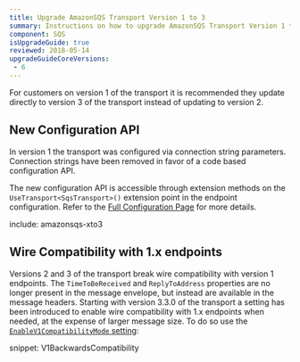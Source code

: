 ```yaml
---
title: Upgrade AmazonSQS Transport Version 1 to 3
summary: Instructions on how to upgrade AmazonSQS Transport Version 1 to 3.
component: SQS
isUpgradeGuide: true
reviewed: 2018-05-14
upgradeGuideCoreVersions:
 - 6
---
```


For customers on version 1 of the transport it is recommended they update directly to version 3 of the transport instead of updating to version 2.

## New Configuration API

In version 1 the transport was configured via connection string parameters. Connection strings have been removed in favor of a code based configuration API.

The new configuration API is accessible through extension methods on the `UseTransport<SqsTransport>()` extension point in the endpoint configuration. Refer to the [Full Configuration Page](/transports/sqs/configuration-options.md) for more details.

include: amazonsqs-xto3

## Wire Compatibility with 1.x endpoints

Versions 2 and 3 of the transport break wire compatibility with version 1 endpoints. The `TimeToBeReceived` and `ReplyToAddress` properties are no longer present in the message envelope, but instead are available in the message headers. Starting with version 3.3.0 of the transport a setting has been introduced to enable wire compatibility with 1.x endpoints when needed, at the expense of larger message size. To do so use the [`EnableV1CompatibilityMode` setting](/transports/sqs/configuration-options.md#v1-compatibility-mode):

snippet: V1BackwardsCompatibility

